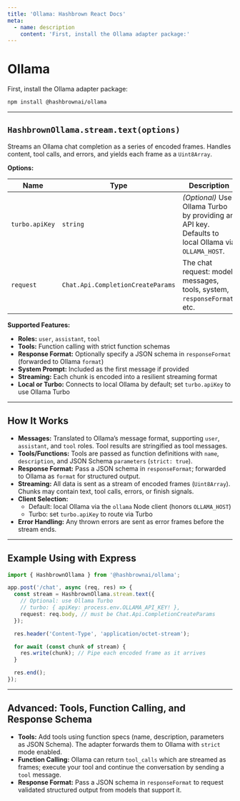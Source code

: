 ```yaml
---
title: 'Ollama: Hashbrown React Docs'
meta:
  - name: description
    content: 'First, install the Ollama adapter package:'
---
```

# Ollama

First, install the Ollama adapter package:

<hb-code-example header="terminal">

```sh
npm install @hashbrownai/ollama
```

</hb-code-example>

---

## `HashbrownOllama.stream.text(options)`

Streams an Ollama chat completion as a series of encoded frames. Handles content, tool calls, and errors, and yields each frame as a `Uint8Array`.

**Options:**

| Name           | Type                              | Description                                                                                        |
| -------------- | --------------------------------- | -------------------------------------------------------------------------------------------------- |
| `turbo.apiKey` | `string`                          | _(Optional)_ Use Ollama Turbo by providing an API key. Defaults to local Ollama via `OLLAMA_HOST`. |
| `request`      | `Chat.Api.CompletionCreateParams` | The chat request: model, messages, tools, system, `responseFormat`, etc.                           |

**Supported Features:**

- **Roles:** `user`, `assistant`, `tool`
- **Tools:** Function calling with strict function schemas
- **Response Format:** Optionally specify a JSON schema in `responseFormat` (forwarded to Ollama `format`)
- **System Prompt:** Included as the first message if provided
- **Streaming:** Each chunk is encoded into a resilient streaming format
- **Local or Turbo:** Connects to local Ollama by default; set `turbo.apiKey` to use Ollama Turbo

---

## How It Works

- **Messages:** Translated to Ollama’s message format, supporting `user`, `assistant`, and `tool` roles. Tool results are stringified as tool messages.
- **Tools/Functions:** Tools are passed as function definitions with `name`, `description`, and JSON Schema `parameters` (`strict: true`).
- **Response Format:** Pass a JSON schema in `responseFormat`; forwarded to Ollama as `format` for structured output.
- **Streaming:** All data is sent as a stream of encoded frames (`Uint8Array`). Chunks may contain text, tool calls, errors, or finish signals.
- **Client Selection:**
  - Default: local Ollama via the `ollama` Node client (honors `OLLAMA_HOST`)
  - Turbo: set `turbo.apiKey` to route via Turbo
- **Error Handling:** Any thrown errors are sent as error frames before the stream ends.

---

## Example Using with Express

```ts
import { HashbrownOllama } from '@hashbrownai/ollama';

app.post('/chat', async (req, res) => {
  const stream = HashbrownOllama.stream.text({
    // Optional: use Ollama Turbo
    // turbo: { apiKey: process.env.OLLAMA_API_KEY! },
    request: req.body, // must be Chat.Api.CompletionCreateParams
  });

  res.header('Content-Type', 'application/octet-stream');

  for await (const chunk of stream) {
    res.write(chunk); // Pipe each encoded frame as it arrives
  }

  res.end();
});
```

---

## Advanced: Tools, Function Calling, and Response Schema

- **Tools:** Add tools using function specs (name, description, parameters as JSON Schema). The adapter forwards them to Ollama with `strict` mode enabled.
- **Function Calling:** Ollama can return `tool_calls` which are streamed as frames; execute your tool and continue the conversation by sending a `tool` message.
- **Response Format:** Pass a JSON schema in `responseFormat` to request validated structured output from models that support it.
